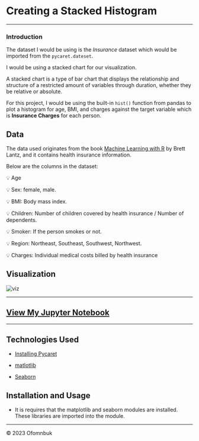 # Creating a Stacked Histogram
---


### Introduction

The dataset I would be using is the *Insurance* dataset which would be imported from the `pycaret.dateset`.

I would be using a stacked chart for our visualization.

A stacked chart is a type of bar chart that displays the relationship and structure of a restricted amount of variables through duration, whether they be relative or absolute.

For  this project, I would be using the built-in `hist()` function from pandas to plot a histogram for age, BMI, and charges against the target variable which is **Insurance Charges** for each person.


## Data

The data used originates from the book [Machine Learning with R](https://www.amazon.com/Machine-Learning-R-Brett-Lantz/dp/1782162143/ref=as_li_ss_tl?ie=UTF8&linkCode=ll1&tag=learnds-20&linkId=acc9debcffa9ec9b8dc01374ead56eaf&language=en_US) by Brett Lantz, and it contains health insurance information.

Below are the columns in the dataset:

💡 Age

💡 Sex:  female, male.

💡 BMI: Body mass index.

💡 Children: Number of children covered by health insurance / Number of dependents.

💡 Smoker: If the person smokes or not.

💡 Region: Northeast, Southeast, Southwest, Northwest.

💡 Charges: Individual medical costs billed by health insurance


## Visualization

![viz](https://user-images.githubusercontent.com/122539866/230698823-10054ef0-ddb6-4016-934e-c8c6495dc8df.png)

----

## [View My Jupyter Notebook](https://nbviewer.org./github/Ofomn/Stacked-Histogram/blob/f0c4b6ca83b55013f89ab65095202aa4e0899920/DataViz.ipynb)

----

## Technologies Used
- [Installing Pycaret](https://pycaret.gitbook.io/docs/)

- [matlotlib](https://matplotlib.org/)

- [Seaborn](https://seaborn.pydata.org/)

## Installation and Usage
- It is requires that the matplotlib and seaborn modules are installed. These libraries are imported into the module.

---

&copy; 2023 Ofomnbuk

<!-- markdownlint-enable -->

